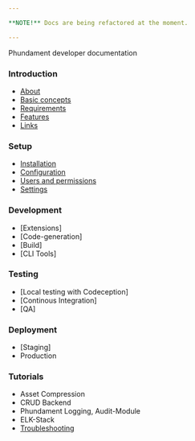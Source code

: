 ```yaml
---

**NOTE!** Docs are being refactored at the moment.

---
```


Phundament developer documentation

### Introduction

- [About](1-introduction/about.md)
- [Basic concepts](1-introduction/basic-concepts.md)
- [Requirements](1-introduction/requirements.md)
- [Features](1-introduction/features.md)
- [Links](1-introduction/links.md)

### Setup

- [Installation](2-setup/installation.md)
- [Configuration](2-setup/configuration.md)
- [Users and permissions](2-setup/user-permissions.md)
- [Settings](2-setup/settings.md)

### Development

- [Extensions]
- [Code-generation]
- [Build]
- [CLI Tools]


### Testing

- [Local testing with Codeception]
- [Continous Integration]
- [QA]


### Deployment

- [Staging]
- Production


### Tutorials

- Asset Compression
- CRUD Backend
- Phundament Logging, Audit-Module
- ELK-Stack
- [Troubleshooting](6-tutorials/troubleshooting.md)

